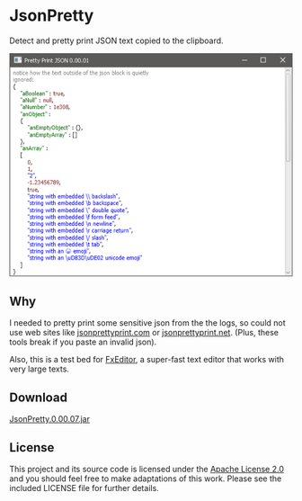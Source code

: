 # JsonPretty

Detect and pretty print JSON text copied to the clipboard.

![screenshot](https://github.com/andy-goryachev/JsonPretty/blob/master/doc/screenshot.png)

## Why

I needed to pretty print some sensitive json from the the logs, so could not use web sites like
[jsonprettyprint.com](http://jsonprettyprint.com/)
or
[jsonprettyprint.net](http://jsonprettyprint.net/).  (Plus, these tools break if you paste an invalid json).

Also, this is a test bed for 
[FxEditor](https://github.com/andy-goryachev/FxEditor),
a super-fast text editor that works with very large texts. 

## Download

[JsonPretty.0.00.07.jar](https://github.com/andy-goryachev/JsonPretty/raw/master/releases/JsonPretty.0.00.07.jar)

## License

This project and its source code is licensed under the [Apache License 2.0](http://www.apache.org/licenses/LICENSE-2.0) and you should feel free to make adaptations of this work. Please see the included LICENSE file for further details.
